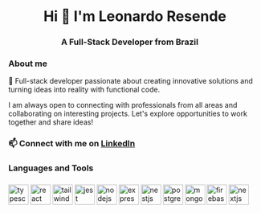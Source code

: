 <h1 align="center">Hi 👋 I'm Leonardo Resende</h1>
<h3 align="center">A Full-Stack Developer from Brazil <img src="https://cdn-icons-png.flaticon.com/128/197/197386.png" width="17" /></h3>

<h3 align="left">About me</h3>

<p align="left">
  🚀 Full-stack developer passionate about creating innovative solutions and turning ideas into reality with functional code.
</p>
<p align="left">
  I am always open to connecting with professionals from all areas and collaborating on interesting projects. Let's explore opportunities to work together and share ideas!
</p>

<!--
- 🔭 I’m currently working on **Full-Stack Web Apps**

- 🌱 I’m currently learning **React with TypeScript**

- 👯 I’m looking to collaborate on **innovative solutions, let's connect and share ideas!** -->

<!-- - 📫 How to reach me **linkedin.com/in/resende-leonardo/** -->

<h3 align="left">
  📫 Connect with me on <a href="https://linkedin.com/in/resende-leonardo" target="_blank">LinkedIn</a>
</h3>

<h3 align="left">Languages and Tools</h3>

###

<div align="left">
  <img src="https://skillicons.dev/icons?i=ts" height="40" alt="typescript logo"  />
  <img src="https://skillicons.dev/icons?i=react" height="40" alt="react logo"  />
  <img src="https://skillicons.dev/icons?i=tailwind" height="40" alt="tailwindcss logo"  />
  <img src="https://skillicons.dev/icons?i=jest" height="40" alt="jest logo"  />
  <img src="https://skillicons.dev/icons?i=nodejs" height="40" alt="nodejs logo"  />
  <img src="https://skillicons.dev/icons?i=express" height="40" alt="express logo"  />
  <img src="https://skillicons.dev/icons?i=nestjs" height="40" alt="nestjs logo"  />
  <img src="https://skillicons.dev/icons?i=postgres" height="40" alt="postgresql logo"  />
  <img src="https://skillicons.dev/icons?i=mongodb" height="40" alt="mongodb logo"  />
  <img src="https://skillicons.dev/icons?i=firebase" height="40" alt="firebase logo"  />
  <img src="https://skillicons.dev/icons?i=next" height="40" alt="nextjs logo"  />
</div>

###
<!-- 
  <img src="https://skillicons.dev/icons?i=js" height="40" alt="javascript logo"  />
  <img src="https://skillicons.dev/icons?i=bootstrap" height="40" alt="bootstrap logo"  />
  <img src="https://skillicons.dev/icons?i=django" height="40" alt="django logo"  />
  <img src="https://skillicons.dev/icons?i=gcp" height="40" alt="googlecloud logo"  />
  <img src="https://skillicons.dev/icons?i=git" height="40" alt="git logo"  />
-->



<!---
resendeleonardo/resendeleonardo is a ✨ special ✨ repository because its `README.md` (this file) appears on your GitHub profile.
You can click the Preview link to take a look at your changes.
--->
